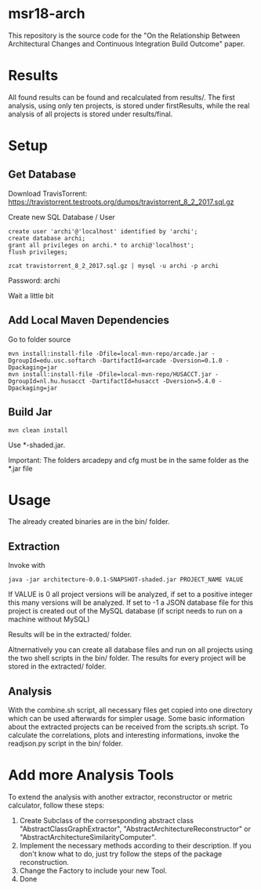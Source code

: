 # msr18-arch

This repository is the source code for the "On the Relationship Between Architectural Changes and Continuous Integration Build Outcome" paper. 

# Results

All found results can be found and recalculated from results/. The first analysis, using only ten projects, is stored under firstResults, while the real analysis of all projects is stored under results/final.

# Setup

## Get Database

Download TravisTorrent: https://travistorrent.testroots.org/dumps/travistorrent_8_2_2017.sql.gz

Create new SQL Database / User

```
create user 'archi'@'localhost' identified by 'archi';
create database archi;
grant all privileges on archi.* to archi@'localhost';
flush privileges;

zcat travistorrent_8_2_2017.sql.gz | mysql -u archi -p archi
```

Password: archi

Wait a little bit

## Add Local Maven Dependencies

Go to folder source

```
mvn install:install-file -Dfile=local-mvn-repo/arcade.jar -DgroupId=edu.usc.softarch -DartifactId=arcade -Dversion=0.1.0 -Dpackaging=jar
mvn install:install-file -Dfile=local-mvn-repo/HUSACCT.jar -DgroupId=nl.hu.husacct -DartifactId=husacct -Dversion=5.4.0 -Dpackaging=jar
```

## Build Jar

```
mvn clean install
```

Use *-shaded.jar. 

Important: The folders arcadepy and cfg must be in the same folder as the *.jar file

# Usage

The already created binaries are in the bin/ folder.

## Extraction

Invoke with 
```
java -jar architecture-0.0.1-SNAPSHOT-shaded.jar PROJECT_NAME VALUE
```

If VALUE is 0 all project versions will be analyzed, if set to a positive integer this many versions will be analyzed. If set to -1 a JSON database file for this project is created out of the MySQL database (if script needs to run on a machine without MySQL)

Results will be in the extracted/ folder.

Altnernatively you can create all database files and run on all projects using the two shell scripts in the bin/ folder. The results for every project will be stored in the extracted/ folder.

## Analysis

With the combine.sh script, all necessary files get copied into one directory which can be used afterwards for simpler usage. Some basic information about the extracted projects can be received from the scripts.sh script.
To calculate the correlations, plots and interesting informations, invoke the readjson.py script in the bin/ folder. 

# Add more Analysis Tools

To extend the analysis with another extractor, reconstructor or metric calculator, follow these steps:

1. Create Subclass of the corrsesponding abstract class "AbstractClassGraphExtractor", "AbstractArchitectureReconstructor" or "AbstractArchitectureSimilarityComputer". 
2. Implement the necessary methods according to their description. If you don't know what to do, just try follow the steps of the package reconstruction.
3. Change the Factory to include your new Tool.
4. Done

